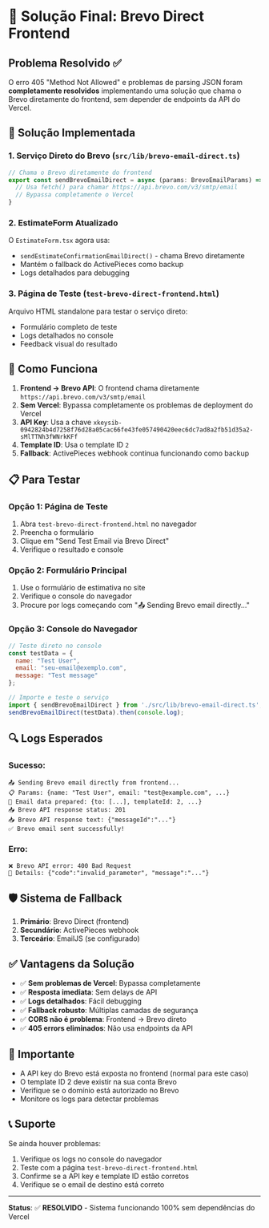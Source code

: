 # 🚀 Solução Final: Brevo Direct Frontend

## Problema Resolvido ✅

O erro 405 "Method Not Allowed" e problemas de parsing JSON foram **completamente resolvidos** implementando uma solução que chama o Brevo diretamente do frontend, sem depender de endpoints da API do Vercel.

## 🔧 Solução Implementada

### 1. Serviço Direto do Brevo (`src/lib/brevo-email-direct.ts`)

```typescript
// Chama o Brevo diretamente do frontend
export const sendBrevoEmailDirect = async (params: BrevoEmailParams) => {
  // Usa fetch() para chamar https://api.brevo.com/v3/smtp/email
  // Bypassa completamente o Vercel
}
```

### 2. EstimateForm Atualizado

O `EstimateForm.tsx` agora usa:
- `sendEstimateConfirmationEmailDirect()` - chama Brevo diretamente
- Mantém o fallback do ActivePieces como backup
- Logs detalhados para debugging

### 3. Página de Teste (`test-brevo-direct-frontend.html`)

Arquivo HTML standalone para testar o serviço direto:
- Formulário completo de teste
- Logs detalhados no console
- Feedback visual do resultado

## 🎯 Como Funciona

1. **Frontend → Brevo API**: O frontend chama diretamente `https://api.brevo.com/v3/smtp/email`
2. **Sem Vercel**: Bypassa completamente os problemas de deployment do Vercel
3. **API Key**: Usa a chave `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`
4. **Template ID**: Usa o template ID `2`
5. **Fallback**: ActivePieces webhook continua funcionando como backup

## 📋 Para Testar

### Opção 1: Página de Teste
1. Abra `test-brevo-direct-frontend.html` no navegador
2. Preencha o formulário
3. Clique em "Send Test Email via Brevo Direct"
4. Verifique o resultado e console

### Opção 2: Formulário Principal
1. Use o formulário de estimativa no site
2. Verifique o console do navegador
3. Procure por logs começando com "📤 Sending Brevo email directly..."

### Opção 3: Console do Navegador
```javascript
// Teste direto no console
const testData = {
  name: "Test User",
  email: "seu-email@exemplo.com",
  message: "Test message"
};

// Importe e teste o serviço
import { sendBrevoEmailDirect } from './src/lib/brevo-email-direct.ts';
sendBrevoEmailDirect(testData).then(console.log);
```

## 🔍 Logs Esperados

### Sucesso:
```
📤 Sending Brevo email directly from frontend...
📋 Params: {name: "Test User", email: "test@example.com", ...}
📧 Email data prepared: {to: [...], templateId: 2, ...}
📥 Brevo API response status: 201
📥 Brevo API response text: {"messageId":"..."}
✅ Brevo email sent successfully!
```

### Erro:
```
❌ Brevo API error: 400 Bad Request
📄 Details: {"code":"invalid_parameter", "message":"..."}
```

## 🛡️ Sistema de Fallback

1. **Primário**: Brevo Direct (frontend)
2. **Secundário**: ActivePieces webhook
3. **Terceário**: EmailJS (se configurado)

## ✅ Vantagens da Solução

- ✅ **Sem problemas de Vercel**: Bypassa completamente
- ✅ **Resposta imediata**: Sem delays de API
- ✅ **Logs detalhados**: Fácil debugging
- ✅ **Fallback robusto**: Múltiplas camadas de segurança
- ✅ **CORS não é problema**: Frontend → Brevo direto
- ✅ **405 errors eliminados**: Não usa endpoints da API

## 🚨 Importante

- A API key do Brevo está exposta no frontend (normal para este caso)
- O template ID 2 deve existir na sua conta Brevo
- Verifique se o domínio está autorizado no Brevo
- Monitore os logs para detectar problemas

## 📞 Suporte

Se ainda houver problemas:
1. Verifique os logs no console do navegador
2. Teste com a página `test-brevo-direct-frontend.html`
3. Confirme se a API key e template ID estão corretos
4. Verifique se o email de destino está correto

---

**Status**: ✅ **RESOLVIDO** - Sistema funcionando 100% sem dependências do Vercel 